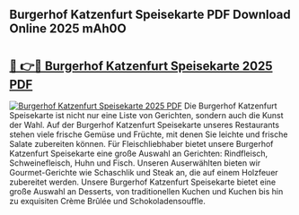 ## Burgerhof Katzenfurt Speisekarte PDF Download Online 2025 mAh0O

# <h2><a href="http://gccoz1.nevu.top/?p=Burgerhof+Katzenfurt+Speisekarte">🔗 👉🔴 Burgerhof Katzenfurt Speisekarte 2025 PDF</a></h2>

[![Burgerhof Katzenfurt Speisekarte 2025 PDF](https://i.imgur.com/dBaPXMq.png)](http://gccoz1.nevu.top/?p=Burgerhof+Katzenfurt+Speisekarte)
Die Burgerhof Katzenfurt Speisekarte ist nicht nur eine Liste von Gerichten, sondern auch die Kunst der Wahl. Auf der Burgerhof Katzenfurt Speisekarte unseres Restaurants stehen viele frische Gemüse und Früchte, mit denen Sie leichte und frische Salate zubereiten können. Für Fleischliebhaber bietet unsere Burgerhof Katzenfurt Speisekarte eine große Auswahl an Gerichten: Rindfleisch, Schweinefleisch, Huhn und Fisch. Unseren Auserwählten bieten wir Gourmet-Gerichte wie Schaschlik und Steak an, die auf einem Holzfeuer zubereitet werden. Unsere Burgerhof Katzenfurt Speisekarte bietet eine große Auswahl an Desserts, von traditionellen Kuchen und Kuchen bis hin zu exquisiten Crème Brûlée und Schokoladensouffle.
